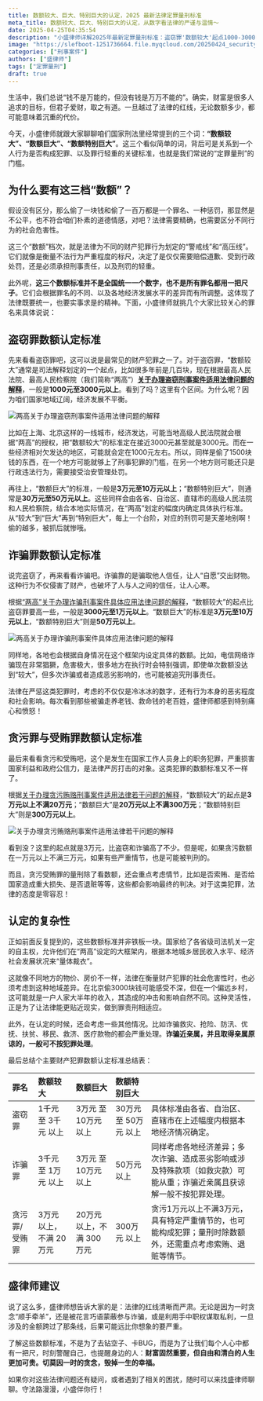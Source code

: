 ```yaml
---
title: 数额较大、巨大、特别巨大的认定，2025 最新法律定罪量刑标准
meta_title: 数额较大、巨大、特别巨大的认定，从数字看法律的严谨与温情～
date: 2025-04-25T04:35:54
description: "小盛律师详解2025年最新定罪量刑标准：盗窃罪'数额较大'起点1000-3000元，'巨大'3-10万元，'特别巨大'30-50万元以上；诈骗罪门槛分别为3000元、3万元、50万元；贪污受贿罪则为3万元、20万元、300万元。各地可根据经济发展水平在范围内确定具体标准。文章通过实例分析不同犯罪类型的量刑考量因素，揭示法律对财产犯罪的精准打击和地域差异化处理原则。"
image: "https://slefboot-1251736664.file.myqcloud.com/20250424_security_competition_cover.webp"
categories: ["刑事案件"]
authors: ["盛律师"]
tags: ["定罪量刑"]
draft: true
---
```


生活中，我们总说“钱不是万能的，但没有钱是万万不能的”。确实，财富是很多人追求的目标，但君子爱财，取之有道。一旦越过了法律的红线，无论数额多少，都可能意味着沉重的代价。

今天，小盛律师就跟大家聊聊咱们国家刑法里经常提到的三个词：**“数额较大”、“数额巨大”、“数额特别巨大”**。这三个看似简单的词，背后可是关系到一个人行为是否构成犯罪、以及罪行轻重的关键标准，也就是我们常说的“定罪量刑”的门槛。

## 为什么要有这三档“数额”？

假设没有区分，那么偷了一块钱和偷了一百万都是一个罪名、一种惩罚，那显然是不公平，也不符合咱们朴素的道德情感，对吧？法律需要精确，也需要区分不同行为的社会危害性。

这三个“数额”档次，就是法律为不同的财产犯罪行为划定的“警戒线”和“高压线”。它们就像是衡量不法行为严重程度的标尺，决定了是仅仅需要赔偿道歉、受到行政处罚，还是必须承担刑事责任，以及刑罚的轻重。

此外呢，**这三个数额标准并不是全国统一一个数字，也不是所有罪名都用一把尺子**。它们会根据罪名的不同、以及各地经济发展水平的差异而有所调整。这体现了法律既要统一，也要实事求是的精神。下面，小盛律师就挑几个大家比较关心的罪名来具体说说：

## 盗窃罪数额认定标准

先来看看盗窃罪吧，这可以说是最常见的财产犯罪之一了。对于盗窃罪，“数额较大”通常是司法解释划定的一个起点，比如很多年前是几百块，现在根据最高人民法院、最高人民检察院（我们简称“两高”）**[关于办理盗窃刑事案件适用法律问题的解释](https://www.spp.gov.cn/zdgz/201304/t20130403_57894.shtml)**，一般是**1000元至3000元以上**。看到了吗？这里有个区间。为什么呢？因为咱们国家地域辽阔，经济发展不平衡。

![两高关于办理盗窃刑事案件适用法律问题的解释](https://slefboot-1251736664.file.myqcloud.com/20250424_charge_amount_1.webp)

比如在上海、北京这样的一线城市，经济发达，可能当地高级人民法院就会根据“两高”的授权，把“数额较大”的标准定在接近3000元甚至就是3000元。而在一些经济相对欠发达的地区，可能就会定在1000元左右。所以，同样是偷了1500块钱的东西，在一个地方可能就够上了刑事犯罪的门槛，在另一个地方则可能还只是行政违法行为，需要接受治安管理处罚。

再往上，“数额巨大”的标准，一般是**3万元至10万元以上**；“数额特别巨大”，则通常是**30万元至50万元以上**。这些同样会由各省、自治区、直辖市的高级人民法院和人民检察院，结合本地实际情况，在“两高”划定的幅度内确定具体执行标准。从“较大”到“巨大”再到“特别巨大”，每上一个台阶，对应的刑罚可是天差地别啊！偷的越多，被抓后就惨哦。

## 诈骗罪数额认定标准

说完盗窃了，再来看看诈骗吧。诈骗靠的是骗取他人信任，让人“自愿”交出财物。这种行为不仅侵害了财产，也破坏了人与人之间的信任，让人心寒。

根据[“两高”关于办理诈骗刑事案件具体应用法律问题的解释](https://www.spp.gov.cn/spp/sfjs/201802/t20180201_363736.shtml)，“数额较大”的起点比盗窃罪要高一些，一般是**3000元至1万元以上**。“数额巨大”的标准是**3万元至10万元以上**，“数额特别巨大”则是**50万元以上**。

![两高关于办理诈骗刑事案件具体应用法律问题的解释](https://slefboot-1251736664.file.myqcloud.com/20250424_charge_amount_2.webp)

同样地，各地也会根据自身情况在这个框架内设定具体的数额。比如，电信网络诈骗现在非常猖獗，危害极大，很多地方在执行时会特别强调，即使单次数额没达到“较大”，但多次诈骗或者造成恶劣影响的，也可能被追究刑事责任。

法律在严惩这类犯罪时，考虑的不仅仅是冷冰冰的数字，还有行为本身的恶劣程度和社会影响。每次看到那些被骗走养老钱、救命钱的老百姓，盛律师都感到特别痛心和愤怒！

## 贪污罪与受贿罪数额认定标准

最后来看看贪污和受贿吧，这个是发生在国家工作人员身上的职务犯罪，严重损害国家利益和政府公信力，是法律严厉打击的对象。这类犯罪的数额标准又不一样了。

根据[关于办理贪污贿赂刑事案件适用法律若干问题的解释](https://www.gov.cn/xinwen/2016-04/18/content_5065309.htm)，“数额较大”的起点是**3万元以上不满20万元**；“数额巨大”是**20万元以上不满300万元**；“数额特别巨大”则是**300万元以上**。

![关于办理贪污贿赂刑事案件适用法律若干问题的解释](https://slefboot-1251736664.file.myqcloud.com/20250424_charge_amount_3.webp)

看到没？这里的起点就是3万元，比盗窃和诈骗高了不少。但是呢，如果贪污数额在一万元以上不满三万元，如果有些严重情节，也是可能被判刑的。

而且，贪污受贿罪的量刑除了看数额，还会重点考虑情节，比如是否索贿、是否给国家造成重大损失、是否退赃等等，这些都会影响最终的判决。对于这类犯罪，法律的态度是零容忍！

## 认定的复杂性

正如前面反复提到的，这些数额标准并非铁板一块。国家给了各省级司法机关一定的自主权，允许他们在“两高”设定的大框架内，根据本地城乡居民收入水平、经济社会发展状况来“量体裁衣”。

这就像不同地方的物价、房价不一样，法律在衡量财产犯罪的社会危害性时，也必须考虑到这种地域差异。在北京偷3000块钱可能感受不深，但在一个偏远乡村，这可能就是一户人家大半年的收入，其造成的冲击和影响自然不同。这种灵活性，正是为了让法律能更贴近现实，做到罪责刑相适应。

此外，在认定的时候，还会考虑一些其他情况。比如诈骗救灾、抢险、防汛、优抚、扶贫、移民、救济、医疗款物的都会严重处理。**诈骗近亲属，并且取得亲属原谅的，一般可不按犯罪处理**。　

最后总结个主要财产犯罪数额认定标准总结表：

| 罪名    | 数额较大 | 数额巨大   | 数额特别巨大  |                                                                                                                         |
| :------------------ | :--------------------------------- | :------------------------------- | :------------------------------------ | :----------------------------------------------------------------------------------------------------------------------------------------- |
| 盗窃罪 | 1千元 至 3千元 以上                | 3万元 至 10万元 以上             | 30万元 至 50万元 以上                 | 具体标准由各省、自治区、直辖市在上述幅度内根据本地经济情况确定。                                                                                 |
| 诈骗罪 | 3千元 至 1万元 以上                | 3万元 至 10万元 以上             | 50万元 以上                           | 同样考虑各地经济差异；多次诈骗、造成恶劣影响或涉及特殊款项（如救灾款）可能从重；诈骗近亲属且获谅解一般不按犯罪处理。                                       |
| 贪污罪/受贿罪| 3万元 以上，不满 20万元            | 20万元 以上，不满 300万元          | 300万元 以上                          | 贪污1万元以上不满3万元，具有特定严重情节的，也可能构成犯罪；量刑时除数额外，还需重点考虑索贿、退赃等情节。                                                 |

## 盛律师建议

说了这么多，盛律师想告诉大家的是：法律的红线清晰而严肃。无论是因为一时贪念“顺手牵羊”，还是被花言巧语蒙蔽参与诈骗，或是利用手中职权谋取私利，一旦涉及的金额跨过了那条线，后果可能远比你想象的要严重。

了解这些数额标准，不是为了去钻空子、卡BUG，而是为了让我们每个人心中都有一把尺，时刻警醒自己，也提醒身边的人：**财富固然重要，但自由和清白的人生更加可贵。切莫因一时的贪念，毁掉一生的幸福。**

如果你对这些法律问题还有疑问，或者遇到了相关的困扰，随时可以来找盛律师聊聊。守法路漫漫，小盛伴你行！